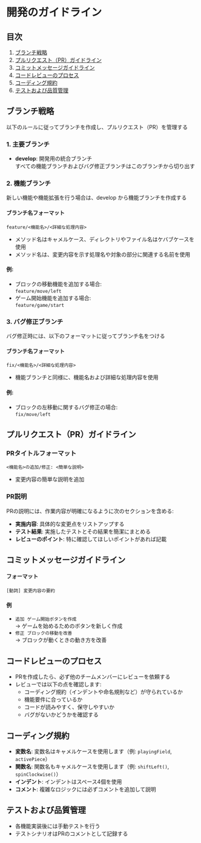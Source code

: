 # 開発のガイドライン

## 目次
1. [ブランチ戦略](#ブランチ戦略)
2. [プルリクエスト（PR）ガイドライン](#プルリクエストprガイドライン)
3. [コミットメッセージガイドライン](#コミットメッセージガイドライン)
4. [コードレビューのプロセス](#コードレビューのプロセス)
5. [コーディング規約](#コーディング規約)
6. [テストおよび品質管理](#テストおよび品質管理)

## ブランチ戦略
以下のルールに従ってブランチを作成し、プルリクエスト（PR）を管理する

### 1. 主要ブランチ
- **develop**: 開発用の統合ブランチ  
  すべての機能ブランチおよびバグ修正ブランチはこのブランチから切り出す

### 2. 機能ブランチ
新しい機能や機能拡張を行う場合は、develop から機能ブランチを作成する

#### ブランチ名フォーマット
`feature/<機能名>/<詳細な処理内容>`

- メソッド名はキャメルケース、ディレクトリやファイル名はケバブケースを使用
- メソッド名は、変更内容を示す処理名や対象の部分に関連する名前を使用

#### 例:
- ブロックの移動機能を追加する場合:  
  `feature/move/left`
- ゲーム開始機能を追加する場合:  
  `feature/game/start`

### 3. バグ修正ブランチ
バグ修正時には、以下のフォーマットに従ってブランチ名をつける

#### ブランチ名フォーマット
`fix/<機能名>/<詳細な処理内容>`

- 機能ブランチと同様に、機能名および詳細な処理内容を使用

#### 例:
- ブロックの左移動に関するバグ修正の場合:  
  `fix/move/left`

## プルリクエスト（PR）ガイドライン

### PRタイトルフォーマット
`<機能名>の追加/修正: <簡単な説明>`

- 変更内容の簡単な説明を追加

### PR説明
PRの説明には、作業内容が明確になるように次のセクションを含める:

- **実施内容**: 具体的な変更点をリストアップする
- **テスト結果**: 実施したテストとその結果を簡潔にまとめる
- **レビューのポイント**: 特に確認してほしいポイントがあれば記載

## コミットメッセージガイドライン

#### フォーマット
`[動詞] 変更内容の要約`

#### 例
- `追加 ゲーム開始ボタンを作成`  
  → ゲームを始めるためのボタンを新しく作成
- `修正 ブロックの移動を改善`  
  → ブロックが動くときの動き方を改善

## コードレビューのプロセス
- PRを作成したら、必ず他のチームメンバーにレビューを依頼する
- レビューでは以下の点を確認します:
  - コーディング規約（インデントや命名規則など）が守られているか
  - 機能要件に合っているか
  - コードが読みやすく、保守しやすいか
  - バグがないかどうかを確認する

## コーディング規約
- **変数名**: 変数名はキャメルケースを使用します（例: `playingField`, `activePiece`）
- **関数名**: 関数名もキャメルケースを使用します（例: `shiftLeft()`, `spinClockwise()`）
- **インデント**: インデントはスペース4個を使用
- **コメント**: 複雑なロジックには必ずコメントを追加して説明

## テストおよび品質管理
- 各機能実装後には手動テストを行う
- テストシナリオはPRのコメントとして記録する

